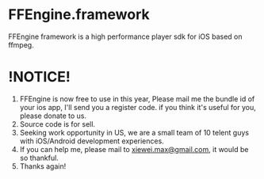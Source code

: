 FFEngine.framework
==================

FFEngine framework is a high performance player sdk for iOS based on ffmpeg.


!NOTICE!
==================
1. FFEngine is now free to use in this year, Please mail me the bundle id of your ios app, I'll send you a register code.
if you think it's useful for you, please donate to us.
2. Source code is for sell.
3. Seeking work opportunity in US, we are a small team of 10 telent guys with iOS/Android development experiences.
4. If you can help me, please mail to xiewei.max@gmail.com, it would be so thankful.
5. Thanks again!
